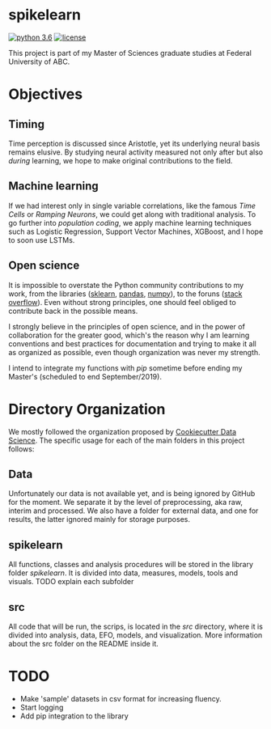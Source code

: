 # spikelearn
[![python 3.6](https://img.shields.io/badge/python-3.6-blue.svg?style=flat-square)]()
[![license](https://img.shields.io/github/license/mashape/apistatus.svg?style=flat-square)]()

This project is part of my Master of Sciences graduate studies at Federal University of ABC.

# Objectives
## Timing
Time perception is discussed since Aristotle, yet its underlying neural basis remains elusive. By studying neural activity measured not only after but also _during_ learning, we hope to make original contributions to the field.

## Machine learning
If we had interest only in single variable correlations, like the famous _Time Cells_ or _Ramping Neurons_, we could get along with traditional analysis. To go further into _population coding_, we apply machine learning techniques such as Logistic Regression, Support Vector Machines, XGBoost, and I hope to soon use LSTMs.

## Open science
It is impossible to overstate the Python community contributions to my work, from the libraries ([sklearn](http://scikit-learn.org/stable/), [pandas](https://pandas.pydata.org/), [numpy](http://www.numpy.org/)), to the foruns ([stack overflow](https://stackoverflow.com/)). Even without strong principles, one should feel obliged to contribute back in the possible means.

I strongly believe in the principles of open science, and in the power of collaboration for the greater good, which's the reason why I am learning conventions and best practices for documentation and trying to make it all as organized as possible, even though organization was never my strength.

I intend to integrate my functions with *pip* sometime before ending my Master's (scheduled to end September/2019).

# Directory Organization
We mostly followed the organization proposed by [Cookiecutter Data Science](https://drivendata.github.io/cookiecutter-data-science/). The specific usage for each of the main folders in this project follows:

## Data
Unfortunately our data is not available yet, and is being ignored by GitHub for the moment. We separate it by the level of preprocessing, aka raw, interim and processed. We also have a folder for external data, and one for results, the latter ignored mainly for storage purposes.

## spikelearn
All functions, classes and analysis procedures will be stored in the library folder _spikelearn_. It is divided into data, measures, models, tools and visuals. TODO explain each subfolder

## src
All code that will be run, the scrips, is located in the _src_ directory, where it is divided into analysis, data, EFO, models, and visualization. More information about the src folder on the README inside it.

# TODO
- Make 'sample' datasets in csv format for increasing fluency.
- Start logging
- Add pip integration to the library
